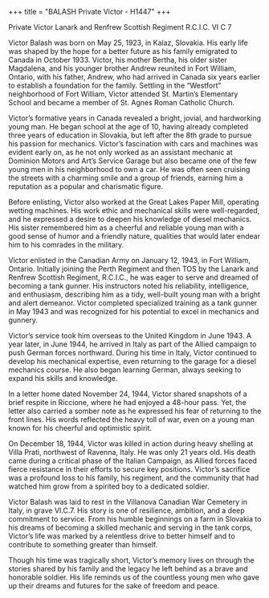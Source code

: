 +++
title = "BALASH Private Victor - H1447"
+++

Private Victor
Lanark and Renfrew Scottish Regiment R.C.I.C.
VI C 7


Victor Balash was born on May 25, 1923, in Kalaz, Slovakia. His early life was shaped by the hope for a better future as his family emigrated to Canada in October 1933. Victor, his mother Bertha, his older sister Magdalena, and his younger brother Andrew reunited in Fort William, Ontario, with his father, Andrew, who had arrived in Canada six years earlier to establish a foundation for the family. 
Settling in the “Westfort” neighborhood of Fort William, Victor attended St. Martin’s Elementary School and became a member of St. Agnes Roman Catholic Church.

Victor’s formative years in Canada revealed a bright, jovial, and hardworking young man. He began school at the age of 10, having already completed three years of education in Slovakia, but left after the 8th grade to pursue his passion for mechanics. 
Victor’s fascination with cars and machines was evident early on, as he not only worked as an assistant mechanic at Dominion Motors and Art’s Service Garage but also became one of the few young men in his neighborhood to own a car. He was often seen cruising the streets with a charming smile and a group of friends, earning him a reputation as a popular and charismatic figure.

Before enlisting, Victor also worked at the Great Lakes Paper Mill, operating wetting machines. His work ethic and mechanical skills were well-regarded, and he expressed a desire to deepen his knowledge of diesel mechanics. 
His sister remembered him as a cheerful and reliable young man with a good sense of humor and a friendly nature, qualities that would later endear him to his comrades in the military.

Victor enlisted in the Canadian Army on January 12, 1943, in Fort William, Ontario. Initially joining the Perth Regiment and then TOS by the Lanark and Renfrew Scottish Regiment, R.C.I.C., he was eager to serve and dreamed of becoming a tank gunner. His instructors noted his reliability, intelligence, and enthusiasm, describing him as a tidy, well-built young man with a bright and alert demeanor. Victor completed specialized training as a tank gunner in May 1943 and was recognized for his potential to excel in mechanics and gunnery.

Victor’s service took him overseas to the United Kingdom in June 1943. A year later, in June 1944, he arrived in Italy as part of the Allied campaign to push German forces northward. During his time in Italy, Victor continued to develop his mechanical expertise, even returning to the garage for a diesel mechanics course. He also began learning German, always seeking to expand his skills and knowledge.

In a letter home dated November 24, 1944, Victor shared snapshots of a brief respite in Riccione, where he had enjoyed a 48-hour pass. Yet, the letter also carried a somber note as he expressed his fear of returning to the front lines. His words reflected the heavy toll of war, even on a young man known for his cheerful and optimistic spirit.

On December 18, 1944, Victor was killed in action during heavy shelling at Villa Prati, northwest of Ravenna, Italy. He was only 21 years old. 
His death came during a critical phase of the Italian Campaign, as Allied forces faced fierce resistance in their efforts to secure key positions. 
Victor’s sacrifice was a profound loss to his family, his regiment, and the community that had watched him grow from a spirited boy to a dedicated soldier.

Victor Balash was laid to rest in the Villanova Canadian War Cemetery in Italy, in grave VI.C.7. 
His story is one of resilience, ambition, and a deep commitment to service. From his humble beginnings on a farm in Slovakia to his dreams of becoming a skilled mechanic and serving in the tank corps, Victor’s life was marked by a relentless drive to better himself and to contribute to something greater than himself.

Though his time was tragically short, Victor’s memory lives on through the stories shared by his family and the legacy he left behind as a brave and honorable soldier. 
His life reminds us of the countless young men who gave up their dreams and futures for the sake of freedom and peace.


